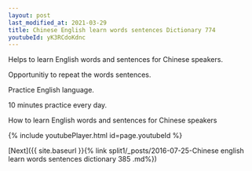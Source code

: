 ```yaml
---
layout: post
last_modified_at: 2021-03-29
title: Chinese English learn words sentences Dictionary 774 
youtubeId: yK3RCdoKdnc
---
```

 
 
Helps to learn English words and sentences for Chinese speakers.

Opportunitiy to repeat the words sentences. 

Practice English language. 
 
10 minutes practice every day. 
 
How to learn English words and sentences for Chinese speakers 
 
{% include youtubePlayer.html id=page.youtubeId %}
 
 
[Next]({{ site.baseurl }}{% link  split1/_posts/2016-07-25-Chinese english learn words sentences dictionary 385 .md%})
 
